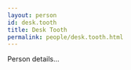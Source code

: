 ```yaml
---
layout: person
id: desk.tooth
title: Desk Tooth
permalink: people/desk.tooth.html
---
```


Person details...